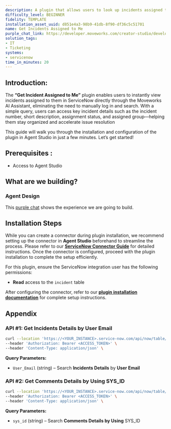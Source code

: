 ```yaml
---
description: A plugin that allows users to look up incidents assigned to them.
difficulty_level: BEGINNER
fidelity: TEMPLATE
installation_asset_uuid: d851e4a3-98b9-41db-8f90-df36c5c51701
name: Get Incidents Assigned to Me
purple_chat_link: https://developer.moveworks.com/creator-studio/developer-tools/purple-chat/?conversation=%7B%22startTimestamp%22%3A%2211%3A43+AM%22%2C%22messages%22%3A%5B%7B%22parts%22%3A%5B%7B%22richText%22%3A%22%3Cp%3EShow+me+the+incidents+assigned+to+me%3C%2Fp%3E%22%7D%5D%2C%22role%22%3A%22user%22%7D%2C%7B%22parts%22%3A%5B%7B%22reasoningSteps%22%3A%5B%7B%22richText%22%3A%22%3Cp%3ESearching+for+incidents+assigned+to+you+in+ServiceNow%3C%2Fp%3E%22%2C%22status%22%3A%22success%22%7D%5D%7D%2C%7B%22richText%22%3A%22%3Cp%3EI+found+3+incidents+assigned+to+you+in+%3Cb%3EServiceNow%3C%2Fb%3E%3A%3C%2Fp%3E%3Cul%3E%3Cli%3EINC0010023+-+Email+server+is+down%3C%2Fli%3E%3Cli%3EINC0010045+-+User+unable+to+log+in+to+VPN%3C%2Fli%3E%3Cli%3EINC0010051+-+Printer+in+Building+B+is+not+working%3C%2Fli%3E%3C%2Ful%3E%22%7D%2C%7B%22citations%22%3A%5B%7B%22citationTitle%22%3A%22INC0010023%22%2C%22connectorName%22%3A%22servicenow%22%7D%2C%7B%22citationTitle%22%3A%22INC0010045%22%2C%22connectorName%22%3A%22servicenow%22%7D%2C%7B%22citationTitle%22%3A%22INC0010051%22%2C%22connectorName%22%3A%22servicenow%22%7D%5D%7D%2C%7B%22buttons%22%3A%5B%5D%7D%5D%2C%22role%22%3A%22assistant%22%7D%5D%7D
solution_tags:
- IT
- Ticketing
systems:
- servicenow
time_in_minutes: 20
---
```


## **Introduction:**

The **“Get Incident Assigned to Me”** plugin enables users to instantly view incidents assigned to them in ServiceNow directly through the Moveworks AI Assistant, eliminating the need to manually log in and search. With a simple query, users can access key incident details such as the incident number, short description, assignment status, and assigned group—helping them stay organized and accelerate issue resolution

This guide will walk you through the installation and configuration of the plugin in Agent Studio in just a few minutes. Let’s get started!

## **Prerequisites :**

- Access to Agent Studio

## **What are we building?**

### **Agent Design**

This [purple chat](https://developer.moveworks.com/creator-studio/developer-tools/purple-chat/?conversation=%7B%22startTimestamp%22%3A%2211%3A43+AM%22%2C%22messages%22%3A%5B%7B%22parts%22%3A%5B%7B%22richText%22%3A%22%3Cp%3EShow+me+the+incidents+assigned+to+me%3C%2Fp%3E%22%7D%5D%2C%22role%22%3A%22user%22%7D%2C%7B%22parts%22%3A%5B%7B%22reasoningSteps%22%3A%5B%7B%22richText%22%3A%22%3Cp%3ESearching+for+incidents+assigned+to+you+in+ServiceNow%3C%2Fp%3E%22%2C%22status%22%3A%22success%22%7D%5D%7D%2C%7B%22richText%22%3A%22%3Cp%3EI+found+3+incidents+assigned+to+you+in+%3Cb%3EServiceNow%3C%2Fb%3E%3A%3C%2Fp%3E%3Cul%3E%3Cli%3EINC0010023+-+Email+server+is+down%3C%2Fli%3E%3Cli%3EINC0010045+-+User+unable+to+log+in+to+VPN%3C%2Fli%3E%3Cli%3EINC0010051+-+Printer+in+Building+B+is+not+working%3C%2Fli%3E%3C%2Ful%3E%22%7D%2C%7B%22citations%22%3A%5B%7B%22citationTitle%22%3A%22INC0010023%22%2C%22connectorName%22%3A%22servicenow%22%7D%2C%7B%22citationTitle%22%3A%22INC0010045%22%2C%22connectorName%22%3A%22servicenow%22%7D%2C%7B%22citationTitle%22%3A%22INC0010051%22%2C%22connectorName%22%3A%22servicenow%22%7D%5D%7D%2C%7B%22buttons%22%3A%5B%5D%7D%5D%2C%22role%22%3A%22assistant%22%7D%5D%7D) shows the experience we are going to build.

## **Installation Steps**

While you can create a connector during plugin installation, we recommend setting up the connector in **Agent Studio** beforehand to streamline the process. Please refer to our [**ServiceNow Connector Guide**](https://developer.moveworks.com/marketplace/package/?id=servicenow&hist=home%2Cbrws#how-to-implement) for detailed instructions. Once the connector is configured, proceed with the plugin installation to complete the setup efficiently.

For this plugin, ensure the ServiceNow integration user has the following permissions:

- **Read** access to the `incident` table

After configuring the connector, refer to our [**plugin installation documentation**](https://help.moveworks.com/docs/ai-agent-marketplace-installation) for complete setup instructions.

## **Appendix**

### **API #1: Get Incidents Details by User Email**

```bash
curl --location 'https://<YOUR_INSTANCE>.service-now.com/api/now/table/incident?sysparm_query=assigned_to.email%3D<USER_EMAIL>&sysparm_fields=number%2Cshort_description%2Curgency%2Cstate%2Cdescription%2Csys_id' \
--header 'Authorization: Bearer <ACCESS_TOKEN>' \
--header 'Content-Type: application/json' \

```

**Query Parameters:**

- `User_Email` (string) – Search **Incidents Details** by **User Email**

### **API #2: Get Comments Details by Using** SYS_ID

```bash
curl --location 'https://<YOUR_INSTANCE>.service-now.com/api/now/table/sys_journal_field?sysparm_query=element_id=<SYS_ID>' \
--header 'Authorization: Bearer <ACCESS_TOKEN>' \
--header 'Content-Type: application/json' \

```

**Query Parameters:**

- `sys_id` (string) – Search **Comments Details by Using** SYS_ID
